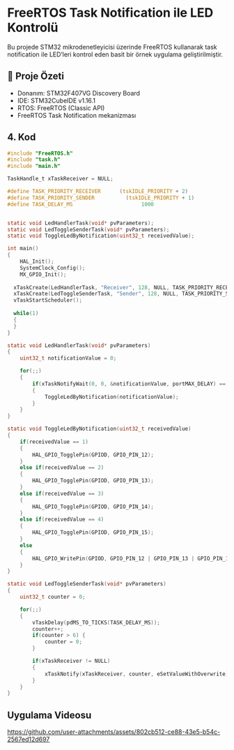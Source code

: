 # FreeRTOS Task Notification ile LED Kontrolü
Bu projede STM32 mikrodenetleyicisi üzerinde FreeRTOS kullanarak task notification ile LED’leri kontrol eden basit bir örnek uygulama geliştirilmiştir.

## 🔧 Proje Özeti
- Donanım: STM32F407VG Discovery Board
- IDE: STM32CubeIDE v1.16.1
- RTOS: FreeRTOS (Classic API)
- FreeRTOS Task Notification mekanizması

## 4. Kod 
```c
#include "FreeRTOS.h"
#include "task.h"
#include "main.h"

TaskHandle_t xTaskReceiver = NULL;

#define TASK_PRIORITY_RECEIVER		(tskIDLE_PRIORITY + 2)
#define TASK_PRIORITY_SENDER		  (tskIDLE_PRIORITY + 1)
#define TASK_DELAY_MS				       1000


static void LedHandlerTask(void* pvParameters);
static void LedToggleSenderTask(void* pvParameters);
static void ToggleLedByNotification(uint32_t receivedValue);

int main()
{
    HAL_Init();
    SystemClock_Config();
    MX_GPIO_Init();
  
  xTaskCreate(LedHandlerTask, "Receiver", 128, NULL, TASK_PRIORITY_RECEIVER, &xTaskReceiver);
  xTaskCreate(LedToggleSenderTask, "Sender", 128, NULL, TASK_PRIORITY_SENDER, NULL);
  vTaskStartScheduler();
  
  while(1) 
  {
  }
}

static void LedHandlerTask(void* pvParameters)
{
	uint32_t notificationValue = 0;

	for(;;)
	{
		if(xTaskNotifyWait(0, 0, &notificationValue, portMAX_DELAY) == pdTRUE)
		{
			ToggleLedByNotification(notificationValue);
		}
	}
}

static void ToggleLedByNotification(uint32_t receivedValue)
{
	if(receivedValue == 1)
	{
		HAL_GPIO_TogglePin(GPIOD, GPIO_PIN_12);
	}
	else if(receivedValue == 2)
	{
		HAL_GPIO_TogglePin(GPIOD, GPIO_PIN_13);
	}
	else if(receivedValue == 3)
	{
		HAL_GPIO_TogglePin(GPIOD, GPIO_PIN_14);
	}
	else if(receivedValue == 4)
	{
		HAL_GPIO_TogglePin(GPIOD, GPIO_PIN_15);
	}
	else
	{
		HAL_GPIO_WritePin(GPIOD, GPIO_PIN_12 | GPIO_PIN_13 | GPIO_PIN_14 | GPIO_PIN_15, GPIO_PIN_RESET);
	}
}

static void LedToggleSenderTask(void* pvParameters)
{
	uint32_t counter = 0;

	for(;;)
	{
		vTaskDelay(pdMS_TO_TICKS(TASK_DELAY_MS));
		counter++;
		if(counter > 6) {
			counter = 0;
		}

		if(xTaskReceiver != NULL)
		{
			xTaskNotify(xTaskReceiver, counter, eSetValueWithOverwrite);
		}
	}
}
```

## Uygulama Videosu


https://github.com/user-attachments/assets/802cb512-ce88-43e5-b54c-2567ed12d697

